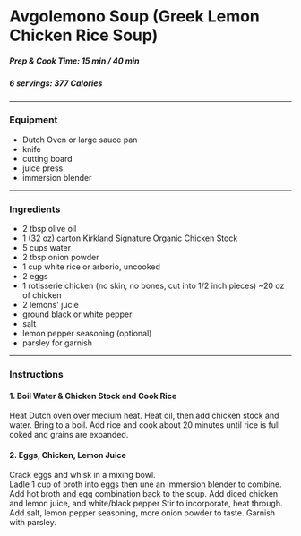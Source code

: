 # Avgolemono Soup (Greek Lemon Chicken Rice Soup)  

##### Prep & Cook Time: 15 min / 40 min 
##### 6 servings: 377  Calories 


---------------------
### Equipment 
* Dutch Oven or large sauce pan 
* knife 
* cutting board 
* juice press 
* immersion blender
----------------------- 
### Ingredients 
* 2 tbsp olive oil 
* 1 (32 oz) carton Kirkland Signature Organic Chicken Stock 
* 5 cups water 
* 2 tbsp onion powder 
* 1 cup white rice or arborio, uncooked 
* 2 eggs 
* 1 rotisserie chicken (no skin, no bones, cut into 1/2 inch pieces) ~20 oz of chicken
* 2 lemons' jucie 
* ground black or white pepper 
* salt
* lemon pepper seasoning (optional) 
* parsley for garnish
--------------------------- 
### Instructions 

#### 1. Boil Water & Chicken Stock and Cook Rice 
Heat Dutch oven over medium heat. Heat oil, then add chicken stock and water. Bring to a boil. 
Add rice and cook about 20 minutes until rice is full coked and grains are expanded. 

#### 2. Eggs, Chicken, Lemon Juice 
Crack eggs and whisk in a mixing bowl.  
Ladle 1 cup of broth into eggs then une an immersion blender to combine. 
Add hot broth and egg combination back to the soup. 
Add diced chicken and lemon juice, and white/black pepper 
Stir to incorporate, heat through. 
Add salt, lemon pepper seasoning, more onion powder to taste. Garnish with parsley.
